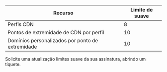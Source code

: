 
Recurso | Limite de suave
---------|-----------
Perfis CDN | 8
Pontos de extremidade de CDN por perfil | 10
Domínios personalizados por ponto de extremidade | 10 

Solicite uma atualização limites suave da sua assinatura, abrindo um tíquete.
